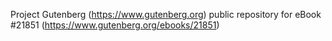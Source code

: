 Project Gutenberg (https://www.gutenberg.org) public repository for eBook #21851 (https://www.gutenberg.org/ebooks/21851)
